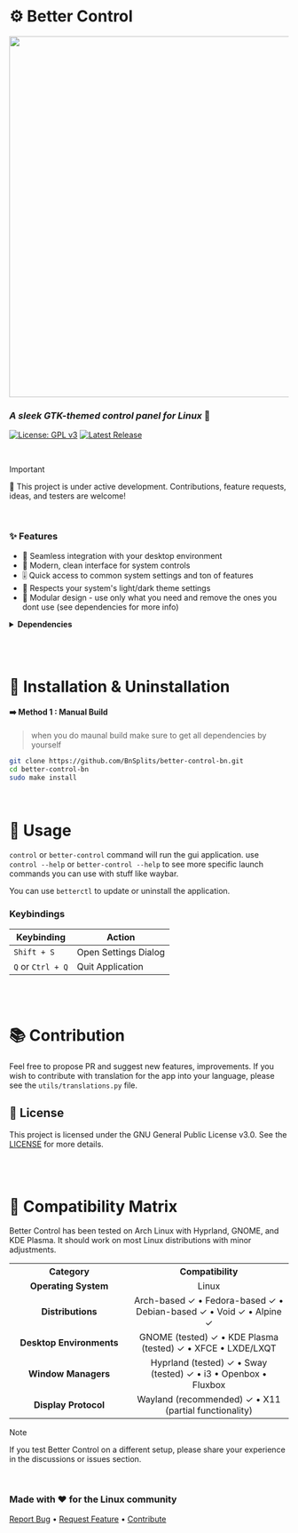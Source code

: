 # ⚙️ Better Control

<img src="https://github.com/user-attachments/assets/21a9f732-28a0-4da4-b0ff-9f9093cb2b3b" width="650">

### _A sleek GTK-themed control panel for Linux_ 🐧

[![License: GPL v3](https://img.shields.io/badge/License-GPLv3-429768.svg?style=flat-square&logo=github&labelColor=444)](LICENSE)
[![Latest Release](https://img.shields.io/github/v/release/quantumvoid0/better-control.svg?style=flat-square&color=429768&logo=speedtest&label=latest-release&labelColor=444)](https://github.com/quantumvoid0/better-control/releases/latest)

<br>

> [!IMPORTANT]
> 🚧 This project is under active development. Contributions, feature requests, ideas, and testers are welcome!

<br>

### ✨ Features

- 🔄 Seamless integration with your desktop environment
- 📱 Modern, clean interface for system controls
- 🎚️ Quick access to common system settings and ton of features
- 🌙 Respects your system's light/dark theme settings
- 🧩 Modular design - use only what you need and remove the ones you dont use (see dependencies for more info)

<details>
<summary><b>Dependencies</b></summary>

<br><br>

Before installing, ensure you have `git` and `base-devel` installed.

### Core Dependencies

| Dependency           | Purpose                                                         |
| -------------------- | --------------------------------------------------------------- |
| **GTK 3**            | UI framework                                                    |
| **Python Libraries** | python-gobject, python-dbus, python-psutil, python-setproctitle |

### Feature-Specific Dependencies

| Feature               | Required Packages             |
| --------------------- | ----------------------------- |
| **Wi-Fi Management**  | NetworkManager, python-qrcode |
| **Bluetooth**         | BlueZ & BlueZ Utils           |
| **Audio Control**     | PipeWire or PulseAudio        |
| **Brightness**        | brightnessctl                 |
| **Power Management**  | power-profiles-daemon, upower |
| **Blue Light Filter** | gammastep                     |
| **USBGuard**          | USBGuard                      |
| **pillow**            | For QR Code on wifi           |

> [TIP]
> If you don't need a specific feature, you can safely omit its corresponding dependency and hide its tab in the settings.

</details>

<br><br>

# 💾 Installation & Uninstallation

#### ➡️ Method 1 : Manual Build

> when you do maunal build make sure to get all dependencies by yourself

```bash
git clone https://github.com/BnSplits/better-control-bn.git
cd better-control-bn
sudo make install
```

<br>

# 🫴 Usage

`control` or `better-control` command will run the gui application. use `control --help` or `better-control --help` to see more specific launch commands you can use with stuff like waybar.

You can use `betterctl` to update or uninstall the application.

### Keybindings

| Keybinding        | Action               |
| ----------------- | -------------------- |
| `Shift + S`       | Open Settings Dialog |
| `Q` or `Ctrl + Q` | Quit Application     |

<br><br>

# 📚 Contribution

Feel free to propose PR and suggest new features, improvements. If you wish to contribute with translation for the app into your language, please see the `utils/translations.py` file.

## 📄 License

This project is licensed under the GNU General Public License v3.0. See the [LICENSE](LICENSE) for more details.

<br><br>

# 🧪 Compatibility Matrix

Better Control has been tested on Arch Linux with Hyprland, GNOME, and KDE Plasma. It should work on most Linux distributions with minor adjustments.

<table>
  <tr>
    <th align="center" width="200">Category</th>
    <th align="center">Compatibility</th>
  </tr>
  <tr>
    <td align="center"><b>Operating System</b></td>
    <td align="center">Linux</td>
  </tr>
  <tr>
    <td align="center"><b>Distributions</b></td>
    <td align="center">Arch-based ✓ • Fedora-based ✓ • Debian-based ✓ • Void ✓ • Alpine ✓</td>
  </tr>
  <tr>
    <td align="center"><b>Desktop Environments</b></td>
    <td align="center">GNOME (tested) ✓ • KDE Plasma (tested) ✓ • XFCE • LXDE/LXQT</td>
  </tr>
  <tr>
    <td align="center"><b>Window Managers</b></td>
    <td align="center">Hyprland (tested) ✓ • Sway (tested) ✓ • i3 • Openbox • Fluxbox</td>
  </tr>
  <tr>
    <td align="center"><b>Display Protocol</b></td>
    <td align="center">Wayland (recommended) ✓ • X11 (partial functionality)</td>
  </tr>
</table>

> [!NOTE]
> If you test Better Control on a different setup, please share your experience in the discussions or issues section.

<br>

### Made with ❤️ for the Linux community

[Report Bug](https://github.com/quantumvoid0/better-control/issues) •
[Request Feature](https://github.com/quantumvoid0/better-control/discussions) •
[Contribute](https://github.com/quantumvoid0/better-control/tree/main?tab=readme-ov-file#--contribution)
